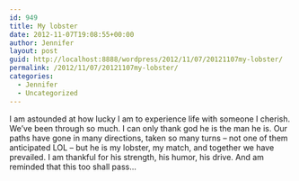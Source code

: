 ```yaml
---
id: 949
title: My lobster
date: 2012-11-07T19:08:55+00:00
author: Jennifer
layout: post
guid: http://localhost:8888/wordpress/2012/11/07/20121107my-lobster/
permalink: /2012/11/07/20121107my-lobster/
categories:
  - Jennifer
  - Uncategorized
---
```

I am astounded at how lucky I am to experience life with someone I cherish. We&#8217;ve been through so much. I can only thank god he is the man he is. Our paths have gone in many directions, taken so many turns &#8211; not one of them anticipated LOL &#8211; but he is my lobster, my match, and together we have prevailed. I am thankful for his strength, his humor, his drive. And am reminded that this too shall pass&#8230;